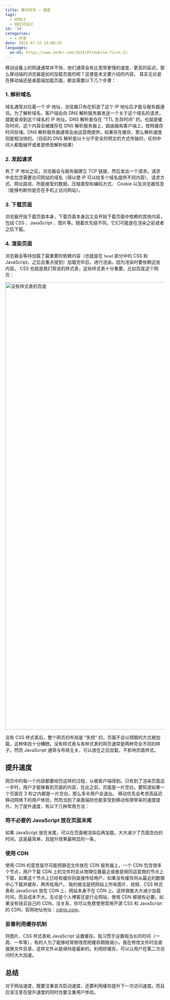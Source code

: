 ```yaml
---
title: 移动优先 – 速度
tags:
  - HTML5
  - 响应式设计
id: '34'
categories:
  - - 开发
date: 2015-07-15 14:00:25
languages:
  en-US: https://www.ze3kr.com/2015/07/mobile-first-2/
---
```


移动设备上的网速通常并不快，他们通常会有比宽带更慢的速度、更高的延迟，那么移动端的浏览器是如何加载页面的呢？这便是本文要介绍的内容。 其实无论是在移动端还是桌面端加载页面，都会需要以下几个步骤：

### 1\. 解析域名

域名通常对应着一个 IP 地址，浏览器只有在知道<!-- more -->了这个 IP 地址后才能与服务器通讯。为了解析域名，客户端会向 DNS 解析服务器发送一个关于这个域名的请求，就能查询到这个域名的 IP 地址。DNS 解析是存在 “TTL 生存时间” 的，也就是缓存时间，这个内容会被缓存在 DNS 解析服务器上、路由器和客户端上，按照缓存时间存储。DNS 解析服务器通常会由运营商提供，如果存在缓存，那么解析速度则是相当快的。（目前的 DNS 解析是以十分不安全的明文的方式传输的，任何中间人都能破坏或者是修改解析结果）

### 2\. 发起请求

有了 IP 地址之后，浏览器会与服务器建立 TCP 链接，然后发出一个请求。请求中会包含需要访问网站的域名（得以使 IP 可以给多个域名提供不同内容）、请求方式、网址路径、所能接受的数据，压缩类型和编码方式、 Cookie 以及浏览器信息（能够判断你是否在手机上访问网站）。

### 3\. 下载页面

浏览器开始下载页面本身，下载页面本身后又会开始下载页面中依赖的其他内容，包括 CSS 、JavaScript 、图片等。随着优先级不同，它们可能是在渲染之前或者之后下载。

### 4\. 渲染页面

浏览器会等待加载了最重要的依赖内容（也就是在 `head` 部分中的 CSS 和 JavaScript，之后会重点提到）加载完毕后，进行渲染。因为渲染时要依赖这些内容， CSS 也就是我们常说的样式表，这些样式表十分重要，比如百度这个网页：

<img src="https://cdn.tloxygen.com/images/289943e7-8e85-4d6f-d0e6-5ada51908c00/extra" alt="没有样式表的百度" width="2518" height="1410"/>

没有 CSS 样式表后，整个网页的布局是 “失控” 的，页面不会以预期的方式被加载，这种体验十分糟糕。没有样式表与有样式表的网页通常是两种完全不同的样子。然而 JavaScript 通常与布局无关，可以放在之后加载，不影响页面样式。

## 提升速度

网页中的每一个内容都要经历这样的过程，以被客户端得到。只有到了渲染页面这一步时，用户才能够看到页面的内容，在此之前，页面是一片空白。要知道如果一个页面在 3 秒之内都是一片空白，那么多半用户会退出。 移动优先会考虑高延迟移动网络下的用户体验，然而当到了桌面端则也能享受到移动有限带来的速度提升。为了提升速度，有以下几种常用方法：

### 将不必要的 JavaScript 放在页面末尾

如果 JavaScript 放在末尾，可以在页面被渲染后再加载，大大减少了页面空白的时间。这是最简单，且提升效果最明显的一条。

### 使用 CDN

使用 CDN 的意思是尽可能把静态文件放在 CDN 服务器上，一个 CDN 包含很多个节点，用户下载 CDN 上的文件时会从物理位置最近或者是相同运营商的节点上下载，如果这个节点上已经有缓存则直接传给用户，如果没有缓存则从最近的数据中心下载并缓存，再传给用户。 我的做法是把网站上所有图片、视频、CSS 样式表和 JavaScript 放在 CDN 上，网站本身不在 CDN 上。这样做能大大减少加载时间，而且成本不大。无论是个人博客还是行业网站，使用 CDN 都很有必要。如果没有钱买自己的 CDN，没关系，你可以免费使用常用开源 CSS 和 JavaScript 的 CDN，官网地址地址：[cdnjs.com](https://cdnjs.com/)。

### 妥善利用缓存机制

将图片、CSS 样式表和 JavaScript 设置缓存。我习惯于设置相当长的时间（一周、一年等），有的人为了能够经常修改而把缓存期限调小。我在修改文件时会直接换文件目录，这样文件从能保持是最新的。利用好缓存，可以让用户在第二次访问时大大加速。

## 总结

对于网站速度，既要注重首次启动速度，还要利用缓存提升下一次访问速度。而且应该注意在提升速度的同时也要注重用户体验。
